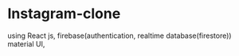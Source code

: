 # Instagram-clone
using React js, firebase(authentication, realtime database(firestore)) material UI, 
